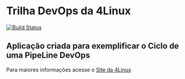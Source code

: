 # Trilha DevOps da 4Linux

<!-- Altere a Flag abaixo com sua URL do Travis -->
[![Build Status](https://travis-ci.com/marcelo-marchioro/DevOpsLab-HelloWorld.svg?branch=master)](https://travis-ci.com/marcelo-marchioro/DevOpsLab-HelloWorld)

## Aplicação criada para exemplificar o Ciclo de uma PipeLine DevOps


Para maiores informações acesse o [Site da 4Linux](https://www.4linux.com.br/cursos/devops)

